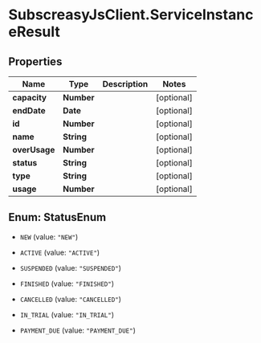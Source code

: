 # SubscreasyJsClient.ServiceInstanceResult

## Properties

Name | Type | Description | Notes
------------ | ------------- | ------------- | -------------
**capacity** | **Number** |  | [optional] 
**endDate** | **Date** |  | [optional] 
**id** | **Number** |  | [optional] 
**name** | **String** |  | [optional] 
**overUsage** | **Number** |  | [optional] 
**status** | **String** |  | [optional] 
**type** | **String** |  | [optional] 
**usage** | **Number** |  | [optional] 



## Enum: StatusEnum


* `NEW` (value: `"NEW"`)

* `ACTIVE` (value: `"ACTIVE"`)

* `SUSPENDED` (value: `"SUSPENDED"`)

* `FINISHED` (value: `"FINISHED"`)

* `CANCELLED` (value: `"CANCELLED"`)

* `IN_TRIAL` (value: `"IN_TRIAL"`)

* `PAYMENT_DUE` (value: `"PAYMENT_DUE"`)




